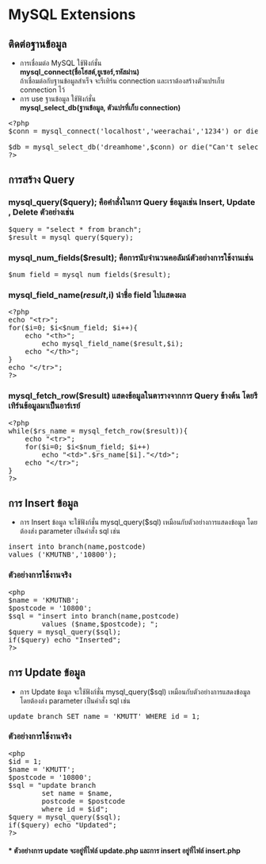 # MySQL Extensions
## ติดต่อฐานข้อมูล
* การเชื่อมต่อ MySQL ใช้ฟังก์ชั่น <br/><b>mysql_connect(ชื่อโฮสต์,ยูเซอร์,รหัสผ่าน)</b><br/>
ถ้าเชื่อมต่อกับฐานข้อมูลสำเร็จ จะรีเทิร์น connection  และเราต้องสร้างตัวแปรเก็บ connection ไว้ 
* การ use ฐานข้อมูล ใช้ฟังก์ชั่น <br/><b>mysql_select_db(ฐานข้อมูล, ตัวแปรที่เก็บ connection)</b>
<pre>
&lt;?php
$conn = mysql_connect('localhost','weerachai','1234') or die ("Connect db failed.");

$db = mysql_select_db('dreamhome',$conn) or die("Can't select db.");
?>
</pre>
## การสร้าง Query
### mysql_query($query); คือคำสั่งในการ Query ข้อมูลเช่น Insert, Update , Delete ตัวอย่างเช่น
<pre>
$query = "select * from branch";
$result = mysql_query($query);
</pre>
### mysql_num_fields($result); คือการนับจำนวนคอลัมน์ตัวอย่างการใช้งานเช่น
<pre>
$num_field = mysql_num_fields($result);
</pre>
### mysql_field_name($result,$i) นำชื่อ field ไปแสดงผล
<pre>
&lt;?php
echo "&lt;tr>";
for($i=0; $i&lt;$num_field; $i++){
    echo "&lt;th>";
        echo mysql_field_name($result,$i);
    echo "&lt;/th>";
}
echo "&lt;/tr>";
?>
</pre>
### mysql_fetch_row($result) แสดงข้อมูลในตารางจากการ Query ข้างต้น โดยรีเทิร์นข้อมูลมาเป็นอาร์เรย์
<pre>
&lt;?php
while($rs_name = mysql_fetch_row($result)){
    echo "&lt;tr>";
    for($i=0; $i&lt;$num_field; $i++)
        echo "&lt;td>".$rs_name[$i]."&lt/td>";
    echo "&lt;/tr>";
}
?>
</pre>
## การ Insert ข้อมูล
* การ Insert ข้อมูล จะใช้ฟังก์ชั่น mysql_query($sql) เหมือนกับตัวอย่างการแสดงข้อมูล โดยต้องส่ง parameter เป็นคำสั่ง sql เช่น 
<pre>
insert into branch(name,postcode) 
values ('KMUTNB','10800');
</pre>
### ตัวอย่างการใช้งานจริง
<pre>
&lt;php
$name = 'KMUTNB';
$postcode = '10800';
$sql = "insert into branch(name,postcode)
        values ($name,$postcode); ";
$query = mysql_query($sql);
if($query) echo "Inserted";
?>
</pre>

## การ Update ข้อมูล
* การ Update ข้อมูล จะใช้ฟังก์ชั่น mysql_query($sql) เหมือนกับตัวอย่างการแสดงข้อมูล โดยต้องส่ง parameter เป็นคำสั่ง sql เช่น 
<pre>
update branch SET name = 'KMUTT' WHERE id = 1;
</pre>
### ตัวอย่างการใช้งานจริง
<pre>
&lt;php
$id = 1;
$name = 'KMUTT';
$postcode = '10800';
$sql = "update branch
        set name = $name,
        postcode = $postcode
        where id = $id";
$query = mysql_query($sql);
if($query) echo "Updated";
?>
</pre>
#### * ตัวอย่างการ update จะอยู่ที่ไฟล์ update.php และการ insert อยู่ที่ไฟล์ insert.php